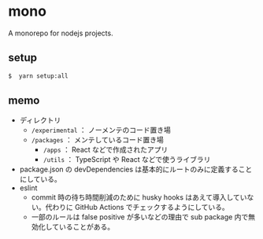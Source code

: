 # mono

A monorepo for nodejs projects.

## setup

```sh
$  yarn setup:all
```

## memo

-   ディレクトリ
    -   `/experimental` ： ノーメンテのコード置き場
    -   `/packages` ： メンテしているコード置き場
        -   `/apps` ： React などで作成されたアプリ
        -   `/utils` ： TypeScript や React などで使うライブラリ
-   package.json の devDependencies は基本的にルートのみに定義することにしている。
-   eslint
    -   commit 時の待ち時間削減のために husky hooks はあえて導入していない。代わりに GitHub Actions でチェックするようにしている。
    -   一部のルールは false positive が多いなどの理由で sub package 内で無効化していることがある。
